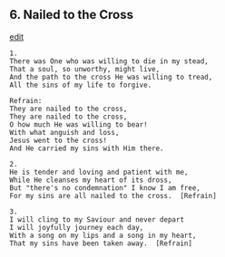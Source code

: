 
## 6.  Nailed to the Cross
[edit](https://docs.google.com/document/d/1YqJT7Fyyev0WuUQCPgqJAXxh7Knpt%2DXZ/edit?mode=html)



    1.
    There was One who was willing to die in my stead,
    That a soul, so unworthy, might live,
    And the path to the cross He was willing to tread,
    All the sins of my life to forgive.

    Refrain:
    They are nailed to the cross,
    They are nailed to the cross,
    O how much He was willing to bear!
    With what anguish and loss,
    Jesus went to the cross!
    And He carried my sins with Him there.

    2.
    He is tender and loving and patient with me,
    While He cleanses my heart of its dross,
    But "there's no condemnation" I know I am free,
    For my sins are all nailed to the cross.  [Refrain]

    3.
    I will cling to my Saviour and never depart
    I will joyfully journey each day,
    With a song on my lips and a song in my heart,
    That my sins have been taken away.  [Refrain]
